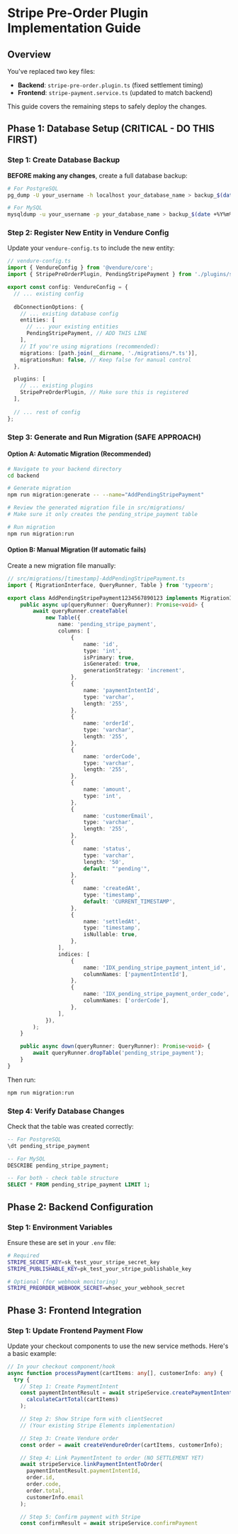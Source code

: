 # Stripe Pre-Order Plugin Implementation Guide

## Overview
You've replaced two key files:
- **Backend**: `stripe-pre-order.plugin.ts` (fixed settlement timing)
- **Frontend**: `stripe-payment.service.ts` (updated to match backend)

This guide covers the remaining steps to safely deploy the changes.

## Phase 1: Database Setup (CRITICAL - DO THIS FIRST)

### Step 1: Create Database Backup
**BEFORE making any changes**, create a full database backup:

```bash
# For PostgreSQL
pg_dump -U your_username -h localhost your_database_name > backup_$(date +%Y%m%d_%H%M%S).sql

# For MySQL
mysqldump -u your_username -p your_database_name > backup_$(date +%Y%m%d_%H%M%S).sql
```

### Step 2: Register New Entity in Vendure Config
Update your `vendure-config.ts` to include the new entity:

```typescript
// vendure-config.ts
import { VendureConfig } from '@vendure/core';
import { StripePreOrderPlugin, PendingStripePayment } from './plugins/stripe-pre-order/stripe-pre-order.plugin';

export const config: VendureConfig = {
  // ... existing config
  
  dbConnectionOptions: {
    // ... existing database config
    entities: [
      // ... your existing entities
      PendingStripePayment, // ADD THIS LINE
    ],
    // If you're using migrations (recommended):
    migrations: [path.join(__dirname, './migrations/*.ts')],
    migrationsRun: false, // Keep false for manual control
  },

  plugins: [
    // ... existing plugins
    StripePreOrderPlugin, // Make sure this is registered
  ],
  
  // ... rest of config
};
```

### Step 3: Generate and Run Migration (SAFE APPROACH)

#### Option A: Automatic Migration (Recommended)
```bash
# Navigate to your backend directory
cd backend

# Generate migration
npm run migration:generate -- --name="AddPendingStripePayment"

# Review the generated migration file in src/migrations/
# Make sure it only creates the pending_stripe_payment table

# Run migration
npm run migration:run
```

#### Option B: Manual Migration (If automatic fails)
Create a new migration file manually:

```typescript
// src/migrations/[timestamp]-AddPendingStripePayment.ts
import { MigrationInterface, QueryRunner, Table } from 'typeorm';

export class AddPendingStripePayment1234567890123 implements MigrationInterface {
    public async up(queryRunner: QueryRunner): Promise<void> {
        await queryRunner.createTable(
            new Table({
                name: 'pending_stripe_payment',
                columns: [
                    {
                        name: 'id',
                        type: 'int',
                        isPrimary: true,
                        isGenerated: true,
                        generationStrategy: 'increment',
                    },
                    {
                        name: 'paymentIntentId',
                        type: 'varchar',
                        length: '255',
                    },
                    {
                        name: 'orderId',
                        type: 'varchar',
                        length: '255',
                    },
                    {
                        name: 'orderCode',
                        type: 'varchar',
                        length: '255',
                    },
                    {
                        name: 'amount',
                        type: 'int',
                    },
                    {
                        name: 'customerEmail',
                        type: 'varchar',
                        length: '255',
                    },
                    {
                        name: 'status',
                        type: 'varchar',
                        length: '50',
                        default: "'pending'",
                    },
                    {
                        name: 'createdAt',
                        type: 'timestamp',
                        default: 'CURRENT_TIMESTAMP',
                    },
                    {
                        name: 'settledAt',
                        type: 'timestamp',
                        isNullable: true,
                    },
                ],
                indices: [
                    {
                        name: 'IDX_pending_stripe_payment_intent_id',
                        columnNames: ['paymentIntentId'],
                    },
                    {
                        name: 'IDX_pending_stripe_payment_order_code',
                        columnNames: ['orderCode'],
                    },
                ],
            }),
        );
    }

    public async down(queryRunner: QueryRunner): Promise<void> {
        await queryRunner.dropTable('pending_stripe_payment');
    }
}
```

Then run:
```bash
npm run migration:run
```

### Step 4: Verify Database Changes
Check that the table was created correctly:

```sql
-- For PostgreSQL
\dt pending_stripe_payment

-- For MySQL
DESCRIBE pending_stripe_payment;

-- For both - check table structure
SELECT * FROM pending_stripe_payment LIMIT 1;
```

## Phase 2: Backend Configuration

### Step 1: Environment Variables
Ensure these are set in your `.env` file:

```bash
# Required
STRIPE_SECRET_KEY=sk_test_your_stripe_secret_key
STRIPE_PUBLISHABLE_KEY=pk_test_your_stripe_publishable_key

# Optional (for webhook monitoring)
STRIPE_PREORDER_WEBHOOK_SECRET=whsec_your_webhook_secret
```

## Phase 3: Frontend Integration

### Step 1: Update Frontend Payment Flow
Update your checkout components to use the new service methods. Here's a basic example:

```typescript
// In your checkout component/hook
async function processPayment(cartItems: any[], customerInfo: any) {
  try {
    // Step 1: Create PaymentIntent
    const paymentIntentResult = await stripeService.createPaymentIntent(
      calculateCartTotal(cartItems)
    );

    // Step 2: Show Stripe form with clientSecret
    // (Your existing Stripe Elements implementation)

    // Step 3: Create Vendure order
    const order = await createVendureOrder(cartItems, customerInfo);

    // Step 4: Link PaymentIntent to order (NO SETTLEMENT YET)
    await stripeService.linkPaymentIntentToOrder(
      paymentIntentResult.paymentIntentId,
      order.id,
      order.code,
      order.total,
      customerInfo.email
    );

    // Step 5: Confirm payment with Stripe
    const confirmResult = await stripeService.confirmPayment